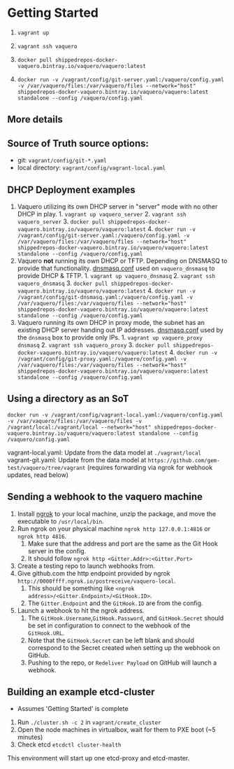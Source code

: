 # Getting Started

1. `vagrant up`

2. `vagrant ssh vaquero`

3. `docker pull shippedrepos-docker-vaquero.bintray.io/vaquero/vaquero:latest`

4. `docker run -v /vagrant/config/git-server.yaml:/vaquero/config.yaml -v /var/vaquero/files:/var/vaquero/files --network="host" shippedrepos-docker-vaquero.bintray.io/vaquero/vaquero:latest standalone --config /vaquero/config.yaml`

## More details

## Source of Truth source options:
  - git: `vagrant/config/git-*.yaml`
  - local directory: `vagrant/config/vagrant-local.yaml`

## DHCP Deployment examples
  1. Vaquero utilizing its own DHCP server in "server" mode with no other DHCP in play.
    1. `vagrant up vaquero_server`
    2. `vagrant ssh vaquero_server`
    3. `docker pull shippedrepos-docker-vaquero.bintray.io/vaquero/vaquero:latest`
    4. `docker run -v /vagrant/config/git-server.yaml:/vaquero/config.yaml -v /var/vaquero/files:/var/vaquero/files --network="host" shippedrepos-docker-vaquero.bintray.io/vaquero/vaquero:latest standalone --config /vaquero/config.yaml`
  2. Vaquero **not** running its own DHCP or TFTP. Depending on DNSMASQ to provide that functionality. [dnsmasq.conf](https://github.com/CiscoCloud/vaquero/blob/master/vagrant/provision_files/dnsmasq-netboot.conf) used on `vaquero_dnsmasq` to provide DHCP & TFTP.
    1. `vagrant up vaquero_dnsmasq`
    2. `vagrant ssh vaquero_dnsmasq`
    3. `docker pull shippedrepos-docker-vaquero.bintray.io/vaquero/vaquero:latest`
    4. `docker run -v /vagrant/config/git-dnsmasq.yaml:/vaquero/config.yaml -v /var/vaquero/files:/var/vaquero/files --network="host" shippedrepos-docker-vaquero.bintray.io/vaquero/vaquero:latest standalone --config /vaquero/config.yaml`
  3. Vaquero running its own DHCP in proxy mode, the subnet has an existing DHCP server handing out IP addresses. [dnsmasq.conf](https://github.com/CiscoCloud/vaquero/blob/master/vagrant/provision_files/dnsmasq-iponly.conf) used by the `dnsmasq` box to provide only IPs.
    1. `vagrant up vaquero_proxy dnsmasq`
    2. `vagrant ssh vaquero_proxy`
    3. `docker pull shippedrepos-docker-vaquero.bintray.io/vaquero/vaquero:latest`
    4. `docker run -v /vagrant/config/git-proxy.yaml:/vaquero/config.yaml -v /var/vaquero/files:/var/vaquero/files --network="host" shippedrepos-docker-vaquero.bintray.io/vaquero/vaquero:latest standalone --config /vaquero/config.yaml`

## Using a directory as an SoT
 `docker run -v /vagrant/config/vagrant-local.yaml:/vaquero/config.yaml -v /var/vaquero/files:/var/vaquero/files -v /vagrant/local:/vagrant/local --network="host" shippedrepos-docker-vaquero.bintray.io/vaquero/vaquero:latest standalone --config /vaquero/config.yaml`

vagrant-local.yaml: Update from the data model at `./vagrant/local`
vagrant-git.yaml: Update from the data model at `https://github.com/gem-test/vaquero/tree/vagrant` (requires forwarding via ngrok for webhook updates, read below)


## Sending a webhook to the vaquero machine

1. Install [ngrok](https://ngrok.com/) to your local machine, unzip the package, and move the executable to `/usr/local/bin`.
2. Run ngrok on your physical machine `ngrok http 127.0.0.1:4816` or `ngrok http 4816`.
    1. Make sure that the address and port are the same as the Git Hook server in the config.
    2. It should follow `ngrok http <Gitter.Addr>:<Gitter.Port>`
3. Create a testing repo to launch webhooks from.
4. Give github.com the http endpoint provided by ngrok `http://0000ffff.ngrok.io/postreceive/vaquero-local`.
    1. This should be something like `<ngrok address>/<Gitter.Endpoint>/<GitHook.ID>`.
    2. The `Gitter.Endpoint` and the `GitHook.ID` are from the config.
5. Launch a webhook to hit the ngrok address.
    1. The `GitHook.Username`,`GitHook.Password`, and `GitHook.Secret` should be set in configuration to connect to the webhook of the `GitHook.URL`.
    2. Note that the `GitHook.Secret` can be left blank and should correspond to the Secret created when setting up the webhook on GitHub.
    3. Pushing to the repo, or `Redeliver Payload` on GitHub will launch a webhook.

## Building an example etcd-cluster
- Assumes 'Getting Started' is complete

1. Run `./cluster.sh -c 2` in `vagrant/create_cluster`
2. Open the node machines in virtualbox, wait for them to PXE boot (~5 minutes)
3. Check etcd `etcdctl cluster-health`

This environment will start up one etcd-proxy and etcd-master.
